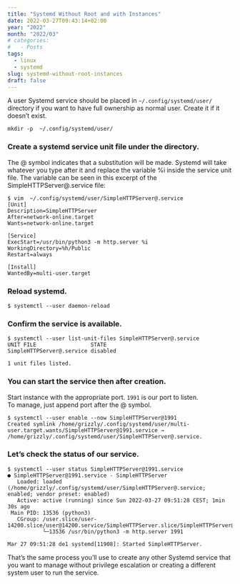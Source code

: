 ```yaml
---
title: "Systemd Without Root and with Instances"
date: 2022-03-27T09:43:14+02:00
year: "2022"
month: "2022/03"
# categories:
#   - Posts
tags:
  - linux
  - systemd
slug: systemd-without-root-instances
draft: false
---
```


A user Systemd service should be placed in `~/.config/systemd/user/` directory if you want to have full ownership as normal user. Create it if it doesn’t exist.

```
mkdir -p  ~/.config/systemd/user/
```

### Create a systemd service unit file under the directory.

The @ symbol indicates that a substitution will be made. Systemd will take whatever you type after it and replace the variable %i inside the service unit file. The variable can be seen in this excerpt of the SimpleHTTPServer@.service file:

```
$ vim  ~/.config/systemd/user/SimpleHTTPServer@.service
[Unit]
Description=SimpleHTTPServer
After=network-online.target
Wants=network-online.target

[Service]
ExecStart=/usr/bin/python3 -m http.server %i
WorkingDirectory=%h/Public
Restart=always

[Install]
WantedBy=multi-user.target
```

### Reload systemd.

```
$ systemctl --user daemon-reload
```

### Confirm the service is available.

```
$ systemctl --user list-unit-files SimpleHTTPServer@.service
UNIT FILE                 STATE
SimpleHTTPServer@.service disabled

1 unit files listed.
```

### You can start the service then after creation.

Start instance with the appropriate port.
`1991` is our port to listen.  
To manage, just append port after the @ symbol.

```
$ systemctl --user enable --now SimpleHTTPServer@1991
Created symlink /home/grizzly/.config/systemd/user/multi-user.target.wants/SimpleHTTPServer@1991.service → /home/grizzly/.config/systemd/user/SimpleHTTPServer@.service.
```

### Let’s check the status of our service.

```
$ systemctl --user status SimpleHTTPServer@1991.service
● SimpleHTTPServer@1991.service - SimpleHTTPServer
   Loaded: loaded (/home/grizzly/.config/systemd/user/SimpleHTTPServer@.service; enabled; vendor preset: enabled)
   Active: active (running) since Sun 2022-03-27 09:51:28 CEST; 1min 30s ago
 Main PID: 13536 (python3)
   CGroup: /user.slice/user-14200.slice/user@14200.service/SimpleHTTPServer.slice/SimpleHTTPServer@1991.service
           └─13536 /usr/bin/python3 -m http.server 1991

Mar 27 09:51:28 de1 systemd[11908]: Started SimpleHTTPServer.
```

That’s the same process you’ll use to create any other Systemd service that you want to manage without privilege escalation or creating a different system user to run the service.
